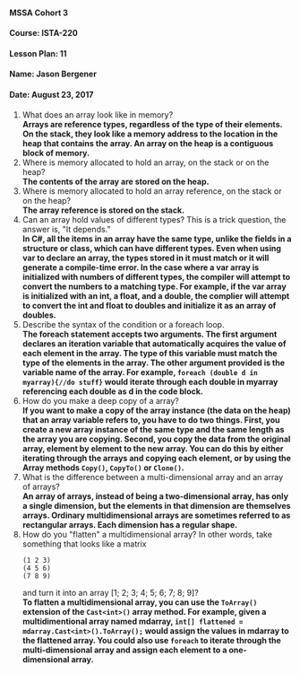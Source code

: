 #### MSSA Cohort 3
#### Course: ISTA-220
#### Lesson Plan: 11
#### Name: Jason Bergener
#### Date: August 23, 2017

1. What does an array look like in memory?  
**Arrays are reference types, regardless of the type of their elements. On the stack, they look like a memory address to the location in the heap that contains the array. An array on the heap is a contiguous block of memory.**
2. Where is memory allocated to hold an array, on the stack or on the heap?  
**The contents of the array are stored on the heap.**
3. Where is memory allocated to hold an array reference, on the stack or on the heap?  
**The array reference is stored on the stack.**
4. Can an array hold values of different types? This is a trick question, the answer is, "It depends."  
**In C#, all the items in an array have the same type, unlike the fields in a structure or class, which can have different types. Even when using var to declare an array, the types stored in it must match or it will generate a compile-time error. In the case where a var array is initialized with numbers of different types, the compiler will attempt to convert the numbers to a matching type. For example, if the var array is initialized with an int, a float, and a double, the complier will attempt to convert the int and float to doubles and initialize it as an array of doubles.**
5. Describe the syntax of the condition or a foreach loop.  
**The foreach statement accepts two arguments. The first argument declares an iteration variable that automatically acquires the value of each element in the array. The type of this variable must match the type of the elements in the array. The other argument provided is the variable name of the array. For example, `foreach (double d in myarray){//do stuff}` would iterate through each double in myarray referencing each double as d in the code block.**
6. How do you make a deep copy of a array?  
**If you want to make a copy of the array instance (the data on the heap) that an array variable refers to, you have to do two things. First, you create a new array instance of the same type and the same length as the array you are copying. Second, you copy the data from the original array, element by element to the new array. You can do this by either iterating through the arrays and copying each element, or by using the Array methods `Copy()`, `CopyTo()` or `Clone()`.**
7. What is the difference between a multi-dimensional array and an array of arrays?  
**An array of arrays, instead of being a two-dimensional array, has only a single dimension, but the elements in that dimension are themselves arrays. Ordinary multidimensional arrays are sometimes referred to as rectangular arrays. Each dimension has a regular shape.**
8. How do you "flatten" a multidimensional array? In other words, take something that looks like a matrix
    ```
    (1 2 3)
    (4 5 6)
    (7 8 9)
    ```
    and turn it into an array [1; 2; 3; 4; 5; 6; 7; 8; 9]?  
    **To flatten a multidimensional array, you can use the `ToArray()` extension of the `Cast<int>()` array method. For example, given a multidimentional array named mdarray, `int[] flattened = mdarray.Cast<int>().ToArray();` would assign the values in mdarray to the flattened array. You could also use `foreach` to iterate through the multi-dimensional array and assign each element to a one-dimensional array.**
    
